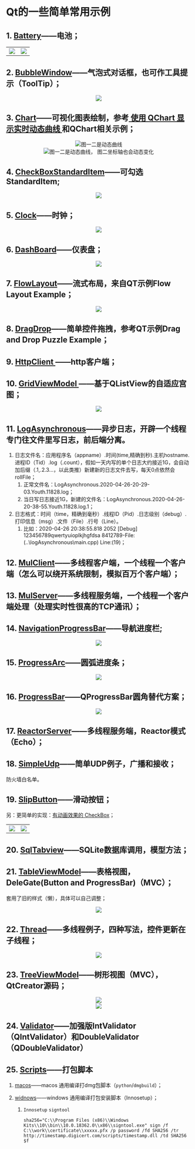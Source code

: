 # Qt的一些简单常用示例

## 1. [Battery](Battery/)——电池；

<table>
    <tr>
        <td ><div align=center><img src="Battery/picture/AlarmBattery.png"></div></td >
        <td ><div align=center><img src="Battery/picture/HealthyBattery.png"></div></td>
    </tr>
</table>

## 2. [BubbleWindow](BubbleWindow/)——气泡式对话框，也可作工具提示（ToolTip）；

<div align=center><img src="BubbleWindow/picture/Bubble.png"></div>

## 3. [Chart](Chart/)——可视化图表绘制，参考[ 使用 QChart 显示实时动态曲线 ](https://qtdebug.com/qtbook-paint-realtime-curve-qchart/ "qtdebug/公孙二狗") 和QChart相关示例；

<div align=center><img src="Chart/picture/Chart_1.png">图一二是动态曲线</div>  
<div align=center><img src="Chart/picture/Chart_2.png">图一二是动态曲线， 图二坐标轴也会动态变化</div>

## 4. [CheckBoxStandardItem](/CheckBoxStandardItem)——可勾选StandardItem;

<div align=center><img src="CheckBoxStandardItem/picture/checkBoxStandardItem.png"></div>

## 5. [Clock](/Clock)——时钟；

<div align=center><img src="Clock/picture/Clock.png"></div>

## 6. [DashBoard](/DashBoard)——仪表盘；

<div align=center><img src="DashBoard/picture/DashBoard.png"></div>

## 7. [FlowLayout](FlowLayout/)——流式布局，来自QT示例Flow Layout Example；

<div align=center><img src="FlowLayout/picture/FlowLayout.png"></div>

## 8. [DragDrop](DragDrop/)——简单控件拖拽，参考QT示例Drag and Drop Puzzle Example；

## 9. [HttpClient ](/HttpClient)——http客户端；

## 10. [GridViewModel ](/GridViewModel)——基于QListView的自适应宫图；

<div align=center><img src="GridViewModel/picture/GridView.png"></div>

## 11. [LogAsynchronous](LogAsynchronous/)——异步日志，开辟一个线程专门往文件里写日志，前后端分离。

1. 日志文件名：应用程序名（appname）.时间(time,精确到秒).主机hostname.进程ID（Tid）.log（.count），假如一天内写的单个日志大约接近1G，会自动加后缀（.1,.2.3...，以此类推）新建新的日志文件去写，每天0点依然会rollFile；
   1. 正常文件名：LogAsynchronous.2020-04-26-20-29-03.Youth.11828.log；
   2. 当日写日志接近1G，新建的文件名：LogAsynchronous.2020-04-26-20-38-55.Youth.11828.log.1；
2. 日志格式：时间（time，精确到毫秒）.线程ID（Pid）.日志级别（debug）.打印信息（msg）.文件（File）.行号（Line）。
   1. 比如：2020-04-26 20:38:55.818 2052 [Debug] 123456789qwertyuioplkjhgfdsa 8412789-File:(..\logAsynchronous\main.cpp) Line:(19)；

## 12. [MulClient](MulClient/)——多线程客户端，一个线程一个客户端（怎么可以绕开系统限制，模拟百万个客户端）；

## 13. [MulServer](MulServer/)——多线程服务端，一个线程一个客户端处理（处理实时性很高的TCP通讯）；

## 14. [NavigationProgressBar](/NavigationProgressBar)——导航进度栏;

<div align=center><img src="NavigationProgressBar/picture/NavigationProgressBar.png"></div>

## 15. [ProgressArc](ProgressArc/)——圆弧进度条；

<div align=center><img src="ProgressArc/picture/ProgressArc.png"></div>

## 16. [ProgressBar](ProgressBar)——QProgressBar圆角替代方案；

<div align=center><img src="ProgressBar/picture/ProgressBar.png"></div>

## 17. [ReactorServer](ReactorServer/)——多线程服务端，Reactor模式（Echo）；

## 18. [SimpleUdp](SimpleUdp/)——简单UDP例子，广播和接收；

防火墙白名单。

## 19. [SlipButton](SlipButton/)——滑动按钮；

 另：更简单的实现：[有动画效果的 CheckBox](http://qtdebug.com/qtbook-animated-checkbox/)；

<table>
      <tr>
          <td ><div align=center><img src="SlipButton/picture/SlipButton_check.png"></div></td >
          <td ><div align=center><img src="SlipButton/picture/SlipButton_checked.png"></div></td>
      </tr>
  </table>

## 20. [SqlTabview](SqlTabview/)——SQLite数据库调用，模型方法；

## 21. [TableViewModel](TableViewModel/)——表格视图，DeleGate(Button and ProgressBar)（MVC）；

 套用了旧的样式（懒），具体可以自己调整；

<div align=center><img src="TableViewModel/picture/TabViewModelDelegate.png"></div>

## 22. [Thread](Thread/)——多线程例子，四种写法，控件更新在子线程；

<div align=center><img src="Thread/picture/Thread.png"></div>

## 23. [TreeViewModel](TreeViewModel/)——树形视图（MVC），QtCreator源码；

<div align=center><img src="TreeViewModel/picture/TreeView.png"></div>  
<div align=center><img src="TreeViewModel/picture/ListView.png"></div>

## 24. [Validator](Validator/)——加强版IntValidator（QIntValidator）和DoubleValidator（QDoubleValidator）

## 25. [Scripts](Scripts/)——打包脚本

1. [macos](Scripts/macos/)——macos 通用编译打dmg包脚本（`python`/`dmgbuild`）；
2. [widnows](Scripts/windows)——windows 通用编译打包安装脚本（Innosetup）；

   1. `Innosetup` `signtool`

      ```
      sha256="C:\\Program Files (x86)\\Windows Kits\\10\\bin\\10.0.18362.0\\x86\\signtool.exe" sign /f C:\\work\\certificate\\xxxxx.pfx /p password /fd SHA256 /tr http://timestamp.digicert.com/scripts/timestamp.dll /td SHA256 $f
      ```

